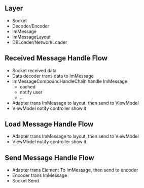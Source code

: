 ## Layer
- Socket
- Decoder/Encoder
- ImMessage
- ImMessageLayout
- DBLoader/NetworkLoader

##  Received Message Handle Flow
- Socket received data
- Data decoder trans data to ImMessage
- ImMessageCompoundHandleChain handle ImMessage
   - cached
   - notify user
   - ...
- Adapter trans ImMessage to layout, then send to ViewModel
- ViewModel notify controller show it

## Load Message Handle Flow 
- Adapter trans ImMessage to layout, then send to ViewModel
- ViewModel notify controller show it

## Send Message Handle Flow
- Adapter trans Element To ImMessage, then send to encoder
- Encoder trans ImMessage 
- Socket Send

